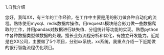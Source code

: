 1.自我介绍

您好，我叫XX，有三年的工作经验，在工作中主要是用的影刀做各种自动化的流程。熟练使用mysql、redis数据库操作。用requests模块结合影刀做一些数据爬取的工作，并用pandas对数据进行缺失值、分组统计等功能的实现。熟悉python中各种数据类型做数据的处理。擅长业务流程分析和优化，有独立开发能力。近期是在XX公司，主要做了5个项目，分别xx系统，xx系统，我重点介绍一下近期做的银行智能流程优化项目。
